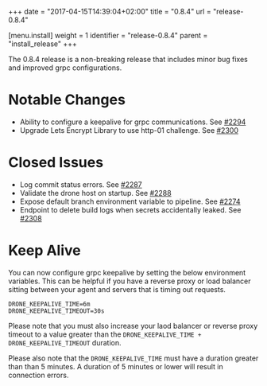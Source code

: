 +++
date = "2017-04-15T14:39:04+02:00"
title = "0.8.4"
url = "release-0.8.4"

[menu.install]
  weight = 1
  identifier = "release-0.8.4"
  parent = "install_release"
+++

The 0.8.4 release is a non-breaking release that includes minor bug fixes and improved grpc configurations.

# Notable Changes

* Ability to configure a keepalive for grpc communications. See [#2294](https://github.com/drone/drone/pull/2294)
* Upgrade Lets Encrypt Library to use http-01 challenge. See [#2300](https://github.com/drone/drone/issues/2300)

# Closed Issues

* Log commit status errors. See [#2287](https://github.com/drone/drone/pull/2287)
* Validate the drone host on startup. See [#2288](https://github.com/drone/drone/pull/2288)
* Expose default branch environment variable to pipeline. See [#2274](https://github.com/drone/drone/pull/2274)
* Endpoint to delete build logs when secrets accidentally leaked. See [#2308](https://github.com/drone/drone/pull/2308)

# Keep Alive

You can now configure grpc keepalive by setting the below environment variables. This can be helpful if you have a reverse proxy or load balancer sitting between your agent and servers that is timing out requests.

```
DRONE_KEEPALIVE_TIME=6m
DRONE_KEEPALIVE_TIMEOUT=30s
```

Please note that you must also increase your laod balancer or reverse proxy timeout to a value greater than the `DRONE_KEEPALIVE_TIME + DRONE_KEEPALIVE_TIMEOUT` duration. 

Please also note that the `DRONE_KEEPALIVE_TIME` must have a duration greater than than 5 minutes. A duration of 5 minutes or lower will result in connection errors.
